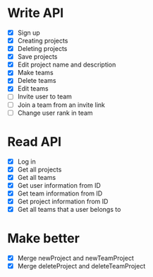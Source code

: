 # Write API
- [x] Sign up
- [x] Creating projects
- [x] Deleting projects
- [x] Save projects
- [x] Edit project name and description
- [x] Make teams
- [x] Delete teams
- [x] Edit teams
- [ ] Invite user to team
- [ ] Join a team from an invite link
- [ ] Change user rank in team

# Read API
- [x] Log in
- [x] Get all projects
- [x] Get all teams
- [x] Get user information from ID
- [x] Get team information from ID
- [x] Get project information from ID
- [x] Get all teams that a user belongs to

# Make better
- [x] Merge newProject and newTeamProject
- [x] Merge deleteProject and deleteTeamProject
